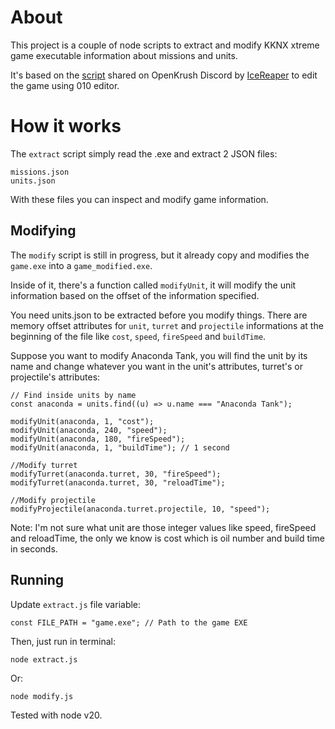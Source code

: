 # About

This project is a couple of node scripts to extract and modify KKNX xtreme game executable information about missions and units.

It's based on the [script](https://discord.com/channels/303959211749146645/723453780800176208/988718875040419860) shared on OpenKrush Discord by [IceReaper](https://github.com/IceReaper) to edit the game using 010 editor.

# How it works

The `extract` script simply read the .exe and extract 2 JSON files:

```
missions.json
units.json
```

With these files you can inspect and modify game information.

## Modifying

The `modify` script is still in progress, but it already copy and modifies the `game.exe` into a `game_modified.exe`.

Inside of it, there's a function called `modifyUnit`, it will modify the unit information based on the offset of the information specified.

You need units.json to be extracted before you modify things.
There are memory offset attributes for `unit`, `turret` and `projectile` informations at the beginning of the file like `cost`, `speed`, `fireSpeed` and `buildTime`.

Suppose you want to modify Anaconda Tank, you will find the unit by its name and change whatever you want in the unit's attributes, turret's or projectile's attributes:

```
// Find inside units by name
const anaconda = units.find((u) => u.name === "Anaconda Tank");

modifyUnit(anaconda, 1, "cost");
modifyUnit(anaconda, 240, "speed");
modifyUnit(anaconda, 180, "fireSpeed");
modifyUnit(anaconda, 1, "buildTime"); // 1 second

//Modify turret
modifyTurret(anaconda.turret, 30, "fireSpeed");
modifyTurret(anaconda.turret, 30, "reloadTime");

//Modify projectile
modifyProjectile(anaconda.turret.projectile, 10, "speed");
```

Note: I'm not sure what unit are those integer values like speed, fireSpeed and reloadTime, the only we know is cost which is oil number and build time in seconds.

## Running

Update `extract.js` file variable:

```
const FILE_PATH = "game.exe"; // Path to the game EXE
```

Then, just run in terminal:

```
node extract.js
```

Or:

```
node modify.js
```

Tested with node v20.
